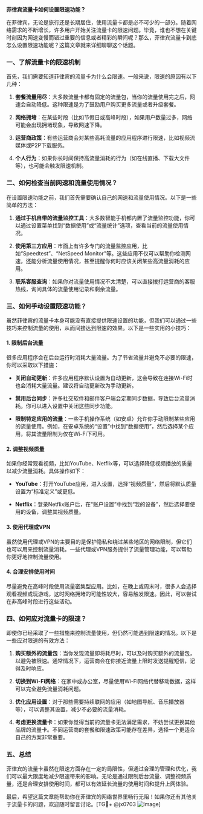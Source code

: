 **菲律宾流量卡如何设置限速功能？**

在菲律宾，无论是旅行还是长期居住，使用流量卡都是必不可少的一部分。随着网络需求的不断增长，许多用户开始关注流量卡的限速问题。毕竟，谁也不想在关键时刻因为网速变慢而错过重要的信息或者精彩的瞬间呢？那么，菲律宾流量卡到底怎么设置限速功能呢？这篇文章就来详细聊聊这个话题。

### 一、了解流量卡的限速机制

首先，我们需要知道菲律宾的流量卡为什么会限速。一般来说，限速的原因有以下几种：

1. **套餐流量用尽**：大多数流量卡都有固定的流量包，当你的流量使用完之后，网速会自动降低。这种限速是为了鼓励用户购买更多流量或者升级套餐。
   
2. **网络拥堵**：在某些时段（比如节假日或高峰时段），如果用户数量过多，网络可能会出现拥堵现象，导致网速下降。

3. **运营商政策**：有些运营商会对某些高耗流量的应用程序进行限速，比如视频流媒体或P2P下载服务。

4. **个人行为**：如果你长时间保持高流量消耗的行为（如在线直播、下载大文件等），也可能会触发限速机制。

### 二、如何检查当前网速和流量使用情况？

在设置限速功能之前，我们首先需要确认自己的网速和流量使用情况。以下是一些简单的方法：

1. **通过手机自带的流量监控工具**：大多数智能手机都内置了流量监控功能，你可以通过设置菜单找到“数据使用”或“流量统计”选项，查看当前的流量使用情况。

2. **使用第三方应用**：市面上有许多专门的流量监控应用，比如“Speedtest”、“NetSpeed Monitor”等。这些应用不仅可以帮助你检测网速，还能分析流量使用情况，甚至提醒你何时应该关闭某些高流量消耗的应用。

3. **联系客服查询**：如果你对流量使用情况不太清楚，可以直接拨打运营商的客服热线，询问具体的流量使用记录和剩余流量。

### 三、如何手动设置限速功能？

虽然菲律宾的流量卡本身可能没有直接提供限速设置的功能，但我们可以通过一些技巧来控制流量的使用，从而间接达到限速的效果。以下是一些实用的小技巧：

#### 1. **限制后台流量**

很多应用程序会在后台运行时消耗大量流量。为了节省流量并避免不必要的限速，你可以采取以下措施：

- **关闭自动更新**：许多应用程序默认设置为自动更新，这会导致在连接Wi-Fi时也会消耗大量流量。建议将自动更新改为手动更新。
  
- **禁用后台同步**：许多社交软件和邮件客户端会定期同步数据，导致后台流量消耗。你可以进入设置中关闭这些同步功能。

- **限制特定应用的流量**：一些手机操作系统（如安卓）允许你手动限制某些应用的流量使用。例如，在安卓系统的“设置”中找到“数据使用”，然后选择某个应用，将其流量限制为仅在Wi-Fi下可用。

#### 2. **调整视频质量**

如果你经常观看视频，比如YouTube、Netflix等，可以选择降低视频播放的质量以减少流量消耗。具体操作如下：

- **YouTube**：打开YouTube应用，进入设置，选择“视频质量”，然后将默认质量设置为“标准定义”或更低。
  
- **Netflix**：登录Netflix账户后，在“账户设置”中找到“我的设备”，然后选择要使用的设备，调整其视频质量。

#### 3. **使用代理或VPN**

虽然使用代理或VPN的主要目的是保护隐私和绕过某些地区的网络限制，但它们也可以用来控制流量消耗。一些代理或VPN服务提供了流量管理功能，可以帮助你更好地控制流量使用。

#### 4. **合理安排使用时间**

尽量避免在高峰时段使用流量密集型应用。比如，在晚上或周末时，很多人会选择观看视频或玩游戏，这时网络拥堵的可能性较大，容易触发限速。因此，可以尝试在非高峰时段进行这些活动。

### 四、如何应对流量卡的限速？

即使你已经采取了一些措施来控制流量使用，但仍然可能遇到限速的情况。以下是一些应对限速的有效方法：

1. **购买额外的流量包**：当你发现流量即将耗尽时，可以及时购买额外的流量包，以避免被限速。通常情况下，运营商会在你接近流量上限时发送提醒短信，记得及时响应。

2. **切换到Wi-Fi网络**：在家中或办公室，尽量使用Wi-Fi网络代替移动数据，这样可以完全避免流量消耗问题。

3. **优化应用设置**：对于那些需要持续联网的应用（如地图导航、音乐播放器等），可以调整其设置，减少不必要的流量消耗。

4. **考虑更换流量卡**：如果你觉得当前的流量卡无法满足需求，不妨尝试更换其他品牌的流量卡。不同运营商的套餐和限速政策可能存在差异，选择一个更适合自己的方案非常重要。

### 五、总结

菲律宾的流量卡虽然在限速方面存在一定的局限性，但通过合理的管理和优化，我们可以最大限度地减少限速带来的影响。无论是通过限制后台流量、调整视频质量，还是合理安排使用时间，都可以有效延长流量的使用时间和提升上网体验。

最后，希望这篇文章能帮助你在菲律宾的网络世界里畅行无阻！如果你还有其他关于流量卡的问题，欢迎随时留言讨论。[TG💪+ @jx0703 ![Image](https://github.com/user-attachments/assets/dbca1d08-cadb-493c-b0ec-ad6f7a83f270)]